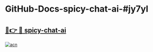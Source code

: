 # GitHub-Docs-spicy-chat-ai-#jy7yl

# <h2><a href="https://andorid.site?title=spicy-chat-ai&ref=07A">🔗👉 🔴 spicy-chat-ai</a></h2>

[![acn](https://github.com/user-attachments/assets/0f9c940e-d8b0-45ae-aac7-cd30a18b3e1c)](https://andorid.site?title=spicy-chat-ai&ref=07A)

